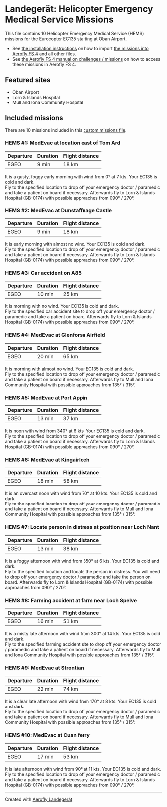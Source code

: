# Landegerät: Helicopter Emergency Medical Service Missions

This file contains 10 Helicopter Emergency Medical Service (HEMS) missions for the Eurocopter EC135 starting at Oban Airport.

- See [the installation instructions](https://fboes.github.io/aerofly-missions/docs/generic-installation.html) on how to import [the missions into Aerofly FS 4](missions/custom_missions_user.tmc) and all other files.
- See [the Aerofly FS 4 manual on challenges / missions](https://www.aerofly.com/tutorials/missions/) on how to access these missions in Aerofly FS 4.

## Featured sites

- Oban Airport
- Lorn & Islands Hospital
- Mull and Iona Community Hospital

## Included missions

There are 10 missions included in this [custom missions file](missions/custom_missions_user.tmc).

### HEMS #1: MedEvac at location east of Tom Ard

| Departure | Duration | Flight distance |
| --------- | -------- | --------------- |
| EGEO      | 9 min    | 18 km           |

It is a gusty, foggy early morning with wind from 0° at 7 kts. Your EC135 is cold and dark.  
Fly to the specified location to drop off your emergency doctor / paramedic and take a patient on board if necessary. Afterwards fly to Lorn & Islands Hospital (GB-0174) with possible approaches from 090° / 270°.

### HEMS #2: MedEvac at Dunstaffnage Castle

| Departure | Duration | Flight distance |
| --------- | -------- | --------------- |
| EGEO      | 9 min    | 18 km           |

It is early morning with almost no wind. Your EC135 is cold and dark.  
Fly to the specified location to drop off your emergency doctor / paramedic and take a patient on board if necessary. Afterwards fly to Lorn & Islands Hospital (GB-0174) with possible approaches from 090° / 270°.

### HEMS #3: Car accident on A85

| Departure | Duration | Flight distance |
| --------- | -------- | --------------- |
| EGEO      | 10 min   | 25 km           |

It is morning with no wind. Your EC135 is cold and dark.  
Fly to the specified car accident site to drop off your emergency doctor / paramedic and take a patient on board. Afterwards fly to Lorn & Islands Hospital (GB-0174) with possible approaches from 090° / 270°.

### HEMS #4: MedEvac at Glenforsa Airfield

| Departure | Duration | Flight distance |
| --------- | -------- | --------------- |
| EGEO      | 20 min   | 65 km           |

It is morning with almost no wind. Your EC135 is cold and dark.  
Fly to the specified location to drop off your emergency doctor / paramedic and take a patient on board if necessary. Afterwards fly to Mull and Iona Community Hospital with possible approaches from 135° / 315°.

### HEMS #5: MedEvac at Port Appin

| Departure | Duration | Flight distance |
| --------- | -------- | --------------- |
| EGEO      | 13 min   | 37 km           |

It is noon with wind from 340° at 6 kts. Your EC135 is cold and dark.  
Fly to the specified location to drop off your emergency doctor / paramedic and take a patient on board if necessary. Afterwards fly to Lorn & Islands Hospital (GB-0174) with possible approaches from 090° / 270°.

### HEMS #6: MedEvac at Kingairloch

| Departure | Duration | Flight distance |
| --------- | -------- | --------------- |
| EGEO      | 18 min   | 58 km           |

It is an overcast noon with wind from 70° at 10 kts. Your EC135 is cold and dark.  
Fly to the specified location to drop off your emergency doctor / paramedic and take a patient on board if necessary. Afterwards fly to Mull and Iona Community Hospital with possible approaches from 135° / 315°.

### HEMS #7: Locate person in distress at position near Loch Nant

| Departure | Duration | Flight distance |
| --------- | -------- | --------------- |
| EGEO      | 13 min   | 38 km           |

It is a foggy afternoon with wind from 350° at 6 kts. Your EC135 is cold and dark.  
Fly to the specified location and locate the person in distress. You will need to drop off your emergency doctor / paramedic and take the person on board. Afterwards fly to Lorn & Islands Hospital (GB-0174) with possible approaches from 090° / 270°.

### HEMS #8: Farming accident at farm near Loch Spelve

| Departure | Duration | Flight distance |
| --------- | -------- | --------------- |
| EGEO      | 16 min   | 51 km           |

It is a misty late afternoon with wind from 300° at 14 kts. Your EC135 is cold and dark.  
Fly to the specified farming accident site to drop off your emergency doctor / paramedic and take a patient on board if necessary. Afterwards fly to Mull and Iona Community Hospital with possible approaches from 135° / 315°.

### HEMS #9: MedEvac at Strontian

| Departure | Duration | Flight distance |
| --------- | -------- | --------------- |
| EGEO      | 22 min   | 74 km           |

It is a clear late afternoon with wind from 170° at 8 kts. Your EC135 is cold and dark.  
Fly to the specified location to drop off your emergency doctor / paramedic and take a patient on board if necessary. Afterwards fly to Mull and Iona Community Hospital with possible approaches from 135° / 315°.

### HEMS #10: MedEvac at Cuan ferry

| Departure | Duration | Flight distance |
| --------- | -------- | --------------- |
| EGEO      | 17 min   | 53 km           |

It is late afternoon with wind from 90° at 11 kts. Your EC135 is cold and dark.  
Fly to the specified location to drop off your emergency doctor / paramedic and take a patient on board if necessary. Afterwards fly to Lorn & Islands Hospital (GB-0174) with possible approaches from 090° / 270°.

---

Created with [Aerofly Landegerät](https://github.com/fboes/aerofly-patterns)
